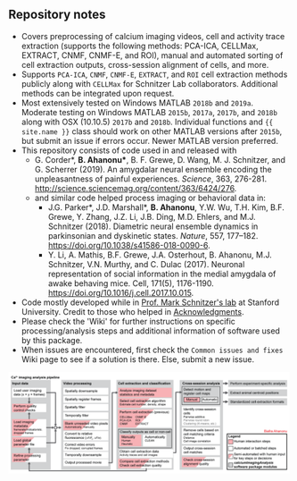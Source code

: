 ## Repository notes
- Covers preprocessing of calcium imaging videos, cell and activity trace extraction (supports the following methods: PCA-ICA, CELLMax, EXTRACT, CNMF, CNMF-E, and ROI), manual and automated sorting of cell extraction outputs, cross-session alignment of cells, and more.
- Supports `PCA-ICA`, `CNMF`, `CNMF-E`, `EXTRACT`, and `ROI` cell extraction methods publicly along with `CELLMax` for Schnitzer Lab collaborators. Additional methods can be integrated upon request.
- Most extensively tested on Windows MATLAB `2018b` and `2019a`. Moderate testing on Windows MATLAB `2015b`, `2017a`, `2017b`, and `2018b` along with OSX (10.10.5) `2017b` and `2018b`. Individual functions and `{{ site.name }}` class should work on other MATLAB versions after `2015b`, but submit an issue if errors occur. Newer MATLAB version preferred.
- This repository consists of code used in and released with
  - G. Corder*, __B. Ahanonu*__, B. F. Grewe, D. Wang, M. J. Schnitzer, and G. Scherrer (2019). An amygdalar neural ensemble encoding the unpleasantness of painful experiences. _Science_, 363, 276-281. http://science.sciencemag.org/content/363/6424/276.
  - and similar code helped process imaging or behavioral data in:
    - J.G. Parker*, J.D. Marshall*, __B. Ahanonu__, Y.W. Wu, T.H. Kim, B.F. Grewe, Y. Zhang, J.Z. Li, J.B. Ding, M.D. Ehlers, and M.J. Schnitzer (2018). Diametric neural ensemble dynamics in parkinsonian and dyskinetic states. _Nature_, 557, 177–182. https://doi.org/10.1038/s41586-018-0090-6.
    - Y. Li, A. Mathis, B.F. Grewe, J.A. Osterhout, B. Ahanonu, M.J. Schnitzer, V.N. Murthy, and C. Dulac (2017). Neuronal representation of social information in the medial amygdala of awake behaving mice. Cell, 171(5), 1176-1190. https://doi.org/10.1016/j.cell.2017.10.015.
- Code mostly developed while in [Prof. Mark Schnitzer's lab](http://pyramidal.stanford.edu/) at Stanford University. Credit to those who helped in [Acknowledgments](#acknowledgments).
- Please check the 'Wiki' for further instructions on specific processing/analysis steps and additional information of software used by this package.
- When issues are encountered, first check the `Common issues and fixes` Wiki page to see if a solution is there. Else, submit a new issue.

![ciapkg_pipeline.png](img/ciapkg_pipeline.png)
<!-- ![image](https://user-images.githubusercontent.com/5241605/61981834-ab532000-afaf-11e9-97c2-4b1d7d759a30.png) -->